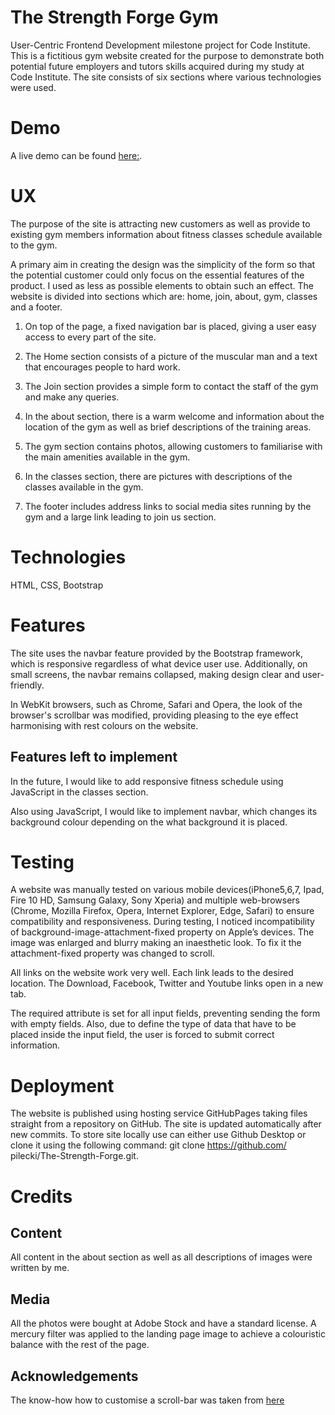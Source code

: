 # The Strength Forge Gym

User-Centric Frontend Development milestone project for Code Institute.
This is a fictitious gym website created for the purpose to demonstrate both potential future employers and tutors skills acquired during my study at Code Institute. The site consists of six sections where various technologies were used.

# Demo
A live demo can be found [here:](https://pilecki.github.io/The-Strength-Forge).

# UX

The purpose of the site is attracting new customers as well as provide to existing gym members information about fitness classes schedule available to the gym. 

A primary aim in creating the design was the simplicity of the form so that the potential customer could only focus on the essential features of the product. I used as less as possible elements to obtain such an effect.
The website is divided into sections which are: home, join, about, gym, classes and a footer.
1. On top of the page, a fixed navigation bar is placed, giving a user easy access to every part of the site.

2. The Home section consists of a picture of the muscular man and a text that encourages people to hard work.

3. The Join section provides a simple form to contact the staff of the gym and make any queries.

4. In the about section, there is a warm welcome and information about the location of the gym as well as brief descriptions of the training areas.

5. The gym section contains photos, allowing customers to familiarise with the main amenities available in the gym.

6. In the classes section, there are pictures with descriptions of the classes available in the gym.

7. The footer includes address links to social media sites running by the gym and a large link leading to join us section.

# Technologies
HTML, CSS, Bootstrap

# Features

The site uses the navbar feature provided by the Bootstrap framework, which is responsive regardless of what device user use. Additionally, on small screens, the navbar remains collapsed, making design clear and user-friendly.

In WebKit browsers, such as Chrome, Safari and Opera, the look of the browser's scrollbar was modified, providing pleasing to the eye effect harmonising with rest colours on the website.

## Features left to implement

In the future, I would like to add responsive fitness schedule using JavaScript in the classes section.

Also using JavaScript, I would like to implement navbar, which changes its background colour depending on the what background it is placed.

# Testing

A website was manually tested on various mobile devices(iPhone5,6,7, Ipad, Fire 10 HD, Samsung Galaxy, Sony Xperia) and multiple web-browsers (Chrome, Mozilla Firefox, Opera, Internet Explorer, Edge, Safari) to ensure compatibility and responsiveness.
During testing, I noticed incompatibility of background-image-attachment-fixed property on Apple’s devices. The image was enlarged and blurry making an inaesthetic look. To fix it the attachment-fixed property was changed to scroll.

All links on the website work very well. Each link leads to the desired location. The Download, Facebook, Twitter and Youtube links open in a new tab.  

The required attribute is set for all input fields, preventing sending the form with empty fields. Also, due to define the type of data that have to be placed inside the input field, the user is forced to submit correct information.

# Deployment

The website is published using hosting service GitHubPages taking files straight from a repository on GitHub. The site is updated automatically after new commits.
To store site locally use can either use Github Desktop or clone it using the following command: git clone https://github.com/ pilecki/The-Strength-Forge.git.

# Credits

## Content

All content in the about section as well as all descriptions of images were written by me.

## Media

All the photos were bought at Adobe Stock and have a standard license. A mercury filter was applied to the landing page image to achieve a colouristic balance with the rest of the page.

## Acknowledgements

The know-how how to customise a scroll-bar was taken from [here](https://www.w3schools.com/howto/howto_css_custom_scrollbar.asp)

